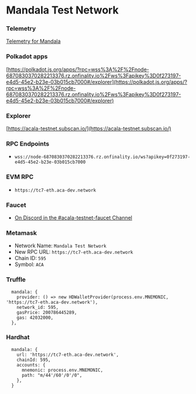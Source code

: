 # Mandala Test Network

### Telemetry

[Telemetry for Mandala](https://telemetry.polkadot.io/#list/0x5c562e6300954998233c9a40b6b86f3028977e6d32d0da1af207738d19f98c1b)

### Polkadot apps

[https://polkadot.js.org/apps/?rpc=wss%3A%2F%2Fnode-6870830370282213376.rz.onfinality.io%2Fws%3Fapikey%3D0f273197-e4d5-45e2-b23e-03b015cb7000#/explorer](https://polkadot.js.org/apps/?rpc=wss%3A%2F%2Fnode-6870830370282213376.rz.onfinality.io%2Fws%3Fapikey%3D0f273197-e4d5-45e2-b23e-03b015cb7000#/explorer)

### Explorer

[https://acala-testnet.subscan.io/](https://acala-testnet.subscan.io/)

### RPC Endpoints

* `wss://node-6870830370282213376.rz.onfinality.io/ws?apikey=0f273197-e4d5-45e2-b23e-03b015cb7000`

### EVM RPC 

* `https://tc7-eth.aca-dev.network`

### Faucet

* [On Discord in the #acala-testnet-faucet Channel](https://discord.gg/eEhnhw8uav)

### Metamask

  * Network Name: `Mandala Test Network`
  * New RPC URL: `https://tc7-eth.aca-dev.network`
  * Chain ID: `595`
  * Symbol: `ACA`

### Truffle

```
  mandala: {
    provider: () => new HDWalletProvider(process.env.MNEMONIC, 'https://tc7-eth.aca-dev.network'),
    network_id: 595,
    gasPrice: 200786445289,
    gas: 42032000,
  },
```

### Hardhat

```
  mandala: {
    url: 'https://tc7-eth.aca-dev.network',
    chainId: 595,
    accounts: {
      mnemonic: process.env.MNEMONIC,
      path: "m/44'/60'/0'/0",
    },
  }
```